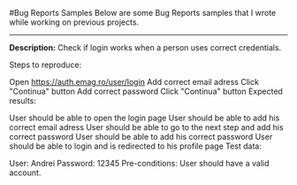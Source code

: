 #Bug Reports Samples
Below are some Bug Reports samples that I wrote while working on previous projects.

----------------

**Description:**
Check if login works when a person uses correct credentials.

Steps to reproduce:

Open https://auth.emag.ro/user/login
Add correct email adress
Click "Continua" button
Add correct password
Click "Continua" button
Expected results:

User should be able to open the login page
User should be able to add his correct email adress
User should be able to go to the next step and add his correct password
User should be able to add his correct password
User should be able to login and is redirected to his profile page
Test data:

User: Andrei
Password: 12345
Pre-conditions: User should have a valid account.
